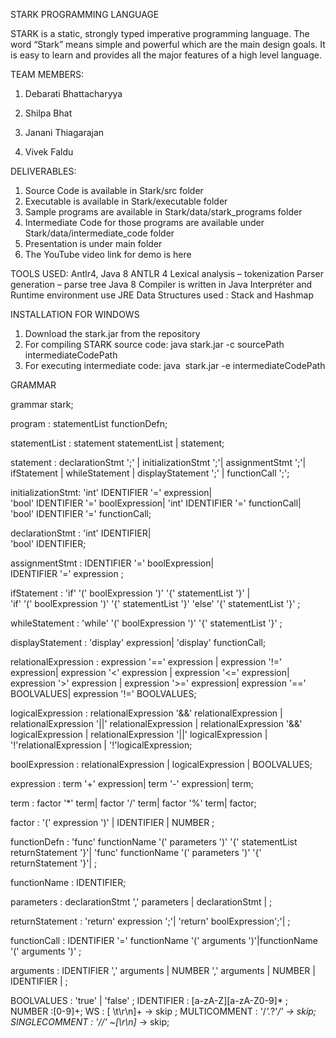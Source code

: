 STARK PROGRAMMING LANGUAGE

STARK is a static, strongly typed imperative programming language. The word “Stark” means simple and powerful which are the main design goals. It is easy to learn and provides all the major features of a high level language.

TEAM MEMBERS:

1. Debarati Bhattacharyya

2. Shilpa Bhat

3. Janani Thiagarajan

4. Vivek Faldu

DELIVERABLES:

1. Source Code is available in Stark/src folder
2. Executable is available in Stark/executable folder
3. Sample programs are available in Stark/data/stark_programs folder
4. Intermediate Code for those programs are available under Stark/data/intermediate_code folder
5. Presentation is under main folder
6. The YouTube video link for demo is here


TOOLS USED: Antlr4, Java 8
ANTLR 4
  Lexical analysis – tokenization
  Parser generation – parse tree
Java 8
  Compiler is written in Java 
  Interpréter and Runtime environment use JRE
  Data Structures used : Stack and Hashmap

INSTALLATION FOR WINDOWS
1. Download the stark.jar from the repository
2. For compiling STARK source code:
        java stark.jar -c sourcePath intermediateCodePath
3. For executing intermediate code:
        java  stark.jar -e intermediateCodePath

GRAMMAR

grammar stark;

program :  statementList functionDefn;

statementList : statement  statementList |
                statement;

statement : declarationStmt ';' |
            initializationStmt ';'|
            assignmentStmt ';'|
            ifStatement |
            whileStatement |
            displayStatement ';' |
            functionCall ';';

initializationStmt: 'int' IDENTIFIER '=' expression|      
                    'bool' IDENTIFIER '=' boolExpression| 
                    'int' IDENTIFIER '=' functionCall|    
                    'bool' IDENTIFIER '=' functionCall;

declarationStmt : 'int' IDENTIFIER|                       
                  'bool' IDENTIFIER;                      

assignmentStmt : IDENTIFIER '=' boolExpression|           
                 IDENTIFIER '=' expression ;              

ifStatement : 'if' '(' boolExpression ')' '{' statementList '}' |                               
              'if' '(' boolExpression ')' '{' statementList '}' 'else' '{' statementList '}' ;  

whileStatement : 'while' '(' boolExpression ')' '{' statementList '}' ; 

displayStatement : 'display' expression|
                   'display' functionCall; 

relationalExpression : expression '==' expression |
                       expression '!=' expression|
                       expression '<' expression |
                       expression '<=' expression|
                       expression '>' expression |
                       expression '>=' expression|
                       expression '==' BOOLVALUES|
                       expression '!=' BOOLVALUES;

logicalExpression : relationalExpression '&&' relationalExpression |
                    relationalExpression '||' relationalExpression |
                    relationalExpression '&&' logicalExpression |
                    relationalExpression '||' logicalExpression |
                    '!'relationalExpression |
                    '!'logicalExpression;

boolExpression : relationalExpression |
                 logicalExpression |
                 BOOLVALUES;

expression : term '+' expression|
             term '-' expression|
             term;
			 
term : factor '*' term|
       factor '/' term|
       factor '%' term|
       factor;
	   
factor : '(' expression ')' | IDENTIFIER | NUMBER ;

functionDefn : 'func' functionName '(' parameters ')' '{' statementList  returnStatement '}'|
               'func' functionName '(' parameters ')' '{' returnStatement '}'|  ;

functionName : IDENTIFIER;

parameters : declarationStmt ',' parameters |
             declarationStmt |  ;

returnStatement : 'return' expression ';'|
                  'return' boolExpression';'|  ;

functionCall : IDENTIFIER '=' functionName '(' arguments ')'|functionName '(' arguments ')' ;

arguments : IDENTIFIER ',' arguments | NUMBER ',' arguments | NUMBER | IDENTIFIER |  ;

BOOLVALUES : 'true' | 'false' ;
IDENTIFIER : [a-zA-Z][a-zA-Z0-9]* ;
NUMBER :[0-9]+;
WS : [ \t\r\n]+ -> skip ;
MULTICOMMENT : '/*'.*?'*/' -> skip;
SINGLECOMMENT : '//' ~[\r\n]* -> skip;
